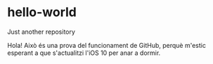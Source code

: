# hello-world
Just another repository

Hola! Això és una prova del funcionament de GitHub, perquè m'estic esperant a que s'actualitzi l'iOS 10 per anar a dormir.
